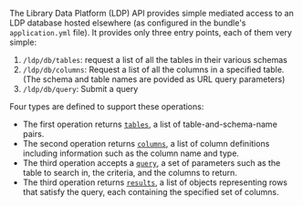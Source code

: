 The Library Data Platform (LDP) API provides simple mediated access to an LDP database hosted elsewhere (as configured in the bundle's `application.yml` file). It provides only three entry points, each of them very simple:

1. `/ldp/db/tables`: request a list of all the tables in their various schemas
2. `/ldp/db/columns`: Request a list of all the columns in a specified table. (The schema and table names are povided as URL query parameters)
3. `/ldp/db/query`: Submit a query

Four types are defined to support these operations:
* The first operation returns [`tables`](tables-schema.json), a list of table-and-schema-name pairs.
* The second operation returns [`columns`](columns-schema.json), a list of column definitions including information such as the column name and type.
* The third operation accepts a [`query`](query-schema.json), a set of parameters such as the table to search in, the criteria, and the columns to return.
* The third operation returns [`results`](results-schema.json), a list of objects representing rows that satisfy the query, each containing the specified set of columns.

